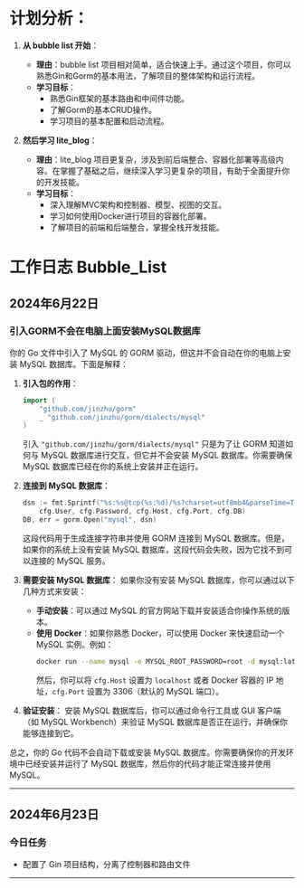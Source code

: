 # 计划分析：

1. **从 bubble list 开始**：
   - **理由**：bubble list 项目相对简单，适合快速上手。通过这个项目，你可以熟悉Gin和Gorm的基本用法，了解项目的整体架构和运行流程。
   - **学习目标**：
     - 熟悉Gin框架的基本路由和中间件功能。
     - 了解Gorm的基本CRUD操作。
     - 学习项目的基本配置和启动流程。

2. **然后学习 lite_blog**：
   - **理由**：lite_blog 项目更复杂，涉及到前后端整合、容器化部署等高级内容。在掌握了基础之后，继续深入学习更复杂的项目，有助于全面提升你的开发技能。
   - **学习目标**：
     - 深入理解MVC架构和控制器、模型、视图的交互。
     - 学习如何使用Docker进行项目的容器化部署。
     - 了解项目的前端和后端整合，掌握全栈开发技能。

# 工作日志 Bubble_List

## 2024年6月22日
### 引入GORM不会在电脑上面安装MySQL数据库
你的 Go 文件中引入了 MySQL 的 GORM 驱动，但这并不会自动在你的电脑上安装 MySQL 数据库。下面是解释：

1. **引入包的作用**：
   ```go
   import (
       "github.com/jinzhu/gorm"
       _ "github.com/jinzhu/gorm/dialects/mysql"
   )
   ```
   引入 `"github.com/jinzhu/gorm/dialects/mysql"` 只是为了让 GORM 知道如何与 MySQL 数据库进行交互，但它并不会安装 MySQL 数据库。你需要确保 MySQL 数据库已经在你的系统上安装并正在运行。

2. **连接到 MySQL 数据库**：
   ```go
   dsn := fmt.Sprintf("%s:%s@tcp(%s:%d)/%s?charset=utf8mb4&parseTime=True&loc=Local",
       cfg.User, cfg.Password, cfg.Host, cfg.Port, cfg.DB)
   DB, err = gorm.Open("mysql", dsn)
   ```
   这段代码用于生成连接字符串并使用 GORM 连接到 MySQL 数据库。但是，如果你的系统上没有安装 MySQL 数据库，这段代码会失败，因为它找不到可以连接的 MySQL 服务。

3. **需要安装 MySQL 数据库**：
   如果你没有安装 MySQL 数据库，你可以通过以下几种方式来安装：
   - **手动安装**：可以通过 MySQL 的官方网站下载并安装适合你操作系统的版本。
   - **使用 Docker**：如果你熟悉 Docker，可以使用 Docker 来快速启动一个 MySQL 实例。例如：
     ```sh
     docker run --name mysql -e MYSQL_ROOT_PASSWORD=root -d mysql:latest
     ```
     然后，你可以将 `cfg.Host` 设置为 `localhost` 或者 Docker 容器的 IP 地址，`cfg.Port` 设置为 3306（默认的 MySQL 端口）。

4. **验证安装**：
   安装 MySQL 数据库后，你可以通过命令行工具或 GUI 客户端（如 MySQL Workbench）来验证 MySQL 数据库是否正在运行，并确保你能够连接到它。

总之，你的 Go 代码不会自动下载或安装 MySQL 数据库。你需要确保你的开发环境中已经安装并运行了 MySQL 数据库，然后你的代码才能正常连接并使用 MySQL。


---

## 2024年6月23日

### 今日任务
- 配置了 Gin 项目结构，分离了控制器和路由文件

---

